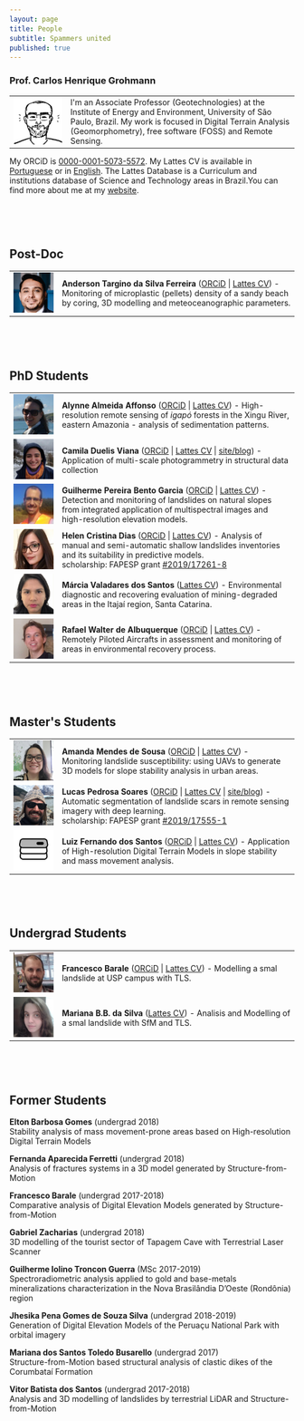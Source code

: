 ```yaml
---
layout: page
title: People
subtitle: Spammers united
published: true
---
```


### Prof. Carlos Henrique Grohmann

<table class="table-borderless" style="width:100%">
  <tr>
    <td width="20%"> <img src="/img/people/doodle_crop25.jpg" class="img-circle" width="99%"> </td>
    <td width="80%"> I'm an Associate Professor (Geotechnologies) at the Institute of Energy and Environment, University of São Paulo, Brazil. My work is focused in Digital Terrain Analysis (Geomorphometry), free software (FOSS) and Remote Sensing. </td> 
  </tr>
</table>

My ORCiD is [0000-0001-5073-5572](http://orcid.org/0000-0001-5073-5572). My Lattes CV is available in [Portuguese](http://lattes.cnpq.br/5846052449613692) or in [English](http://buscatextual.cnpq.br/buscatextual/visualizacv.do?metodo=apresentar&id=K4769337Z5&idiomaExibicao=2). The Lattes Database is a Curriculum and institutions database of Science and Technology areas in Brazil.You can find more about me at my [website](http://carlosgrohmann.com).


&nbsp;

&nbsp;

## Post-Doc

<table class="table-borderless" style="width:100%">
  <tr>
    <td width="17%"> <img src="/img/people/anderson.jpg" class="img-circle" width="99%"> </td>
    <td width="83%"> <b>Anderson Targino da Silva Ferreira</b> (<a href="http://orcid.org/0000-0002-0440-6273">ORCiD</a> | <a href="http://lattes.cnpq.br/2987031006640819">Lattes CV</a>) - Monitoring of microplastic (pellets) density of a sandy beach by coring, 3D modelling and meteoceanographic parameters. </td> 
  </tr>
</table>


&nbsp;

&nbsp;

## PhD Students

<table class="table-borderless" style="width:100%">
  <tr>
    <td width="17%"> <img src="/img/people/alynne.jpg" class="img-circle" width="99%"> </td>
    <td width="83%"> <b>Alynne Almeida Affonso</b> (<a href="http://orcid.org/0000-0002-2646-3922">ORCiD</a> | <a href="http://lattes.cnpq.br/3330746311709629">Lattes CV</a>) - High-resolution remote sensing of <i>igapó</i> forests in the Xingu River, eastern Amazonia - analysis of sedimentation patterns. </td> 
  </tr> 
  <tr>
    <td width="17%"> <img src="/img/people/camila.jpg" class="img-circle" width="99%"> </td>
    <td width="83%"> <b>Camila Duelis Viana</b> (<a href="http://orcid.org/0000-0001-7093-0244">ORCiD</a> | <a href="http://lattes.cnpq.br/8408152690266564">Lattes CV</a> | <a href="https://cdviana.github.io/">site/blog</a>) - Application of multi-scale photogrammetry in structural data collection </td> 
  </tr>
  <tr>
    <td width="17%"> <img src="/img/people/guilherme.jpg" class="img-circle" width="99%"> </td>
    <td width="83%"> <b>Guilherme Pereira Bento Garcia</b> (<a href="http://orcid.org/0000-0003-1209-7842">ORCiD</a> | <a href="http://lattes.cnpq.br/8143036335035110">Lattes CV</a>) - Detection and monitoring of landslides on natural slopes from integrated application of multispectral images and high-resolution elevation models. </td> 
  </tr>
  <tr>
    <td width="17%"> <img src="/img/people/helen.jpg" class="img-circle" width="99%"> </td>
    <td width="83%"> <b>Helen Cristina Dias</b> (<a href="http://orcid.org/0000-0002-5006-7006">ORCiD</a> | <a href="http://lattes.cnpq.br/6662222026617086">Lattes CV</a>) - Analysis of manual and semi-automatic shallow landslides inventories and its suitability in predictive models. <br> scholarship: FAPESP grant <a href="https://bv.fapesp.br/49547">#2019/17261-8</a></td> 
  </tr>
  <tr>
    <td width="17%"> <img src="/img/people/marcia.jpg" class="img-circle" width="99%"> </td>
    <td width="83%"> <b>Márcia Valadares dos Santos</b> (<a href="http://lattes.cnpq.br/4630051898845467">Lattes CV</a>) - Environmental diagnostic and recovering evaluation of mining-degraded areas in the Itajaí region, Santa Catarina. </td> 
  </tr>
  <tr>
    <td width="17%"> <img src="/img/people/rafael.jpg" class="img-circle" width="99%"> </td>
    <td width="83%"> <b>Rafael Walter de Albuquerque</b> (<a href="http://orcid.org/0000-0002-4294-5876">ORCiD</a> | <a href="http://lattes.cnpq.br/1122324819287451">Lattes CV</a>) - Remotely Piloted Aircrafts in assessment and monitoring of areas in environmental recovery process. </td> 
  </tr>    
</table>


&nbsp;

&nbsp;

## Master's Students

<table class="table-borderless" style="width:100%">
  <tr>
    <td width="17%"> <img src="/img/people/amanda.jpg" class="img-circle" width="99%"> </td>
    <td width="83%"> <b>Amanda Mendes de Sousa</b>  (<a href="http://orcid.org/0000-0003-2264-5531">ORCiD</a> | <a href="http://lattes.cnpq.br/1341083329457480">Lattes CV</a>) - Monitoring landslide susceptibility: using UAVs to generate 3D models for slope stability analysis in urban areas. </td> 
  </tr>
  <tr>
    <td width="17%"> <img src="/img/people/lucas.png" class="img-circle" width="99%"> </td>
    <td width="83%"> <b>Lucas Pedrosa Soares</b> (<a href="http://orcid.org/0000-0002-6980-597X">ORCiD</a> | <a href="http://lattes.cnpq.br/0242746303744589">Lattes CV</a> | <a href="https://lpsmlgeo.github.io/">site/blog</a>) - Automatic segmentation of landslide scars in remote sensing imagery with deep learning. <br> scholarship: FAPESP grant <a href="https://bv.fapesp.br/49430">#2019/17555-1</a> </td> 
  </tr>
  <tr>
    <td width="17%"> <img src="/img/logos/spamlab_avatar.png" class="img-circle" width="99%"> </td>
    <td width="83%"> <b>Luiz Fernando dos Santos</b>  (<a href="http://orcid.org/0000-0003-2165-8058">ORCiD</a> | <a href="http://lattes.cnpq.br/9493267099200912">Lattes CV</a>) - Application of High-resolution Digital Terrain Models in slope stability and mass movement analysis. </td> 
  </tr>
</table>

 
&nbsp;

&nbsp;

## Undergrad Students


<table class="table-borderless" style="width:100%">
  <tr>
    <td width="17%"> <img src="/img/people/francesco.jpg" class="img-circle" width="99%"> </td>
    <td width="83%"> <b>Francesco Barale</b> (<a href="http://orcid.org/0000-0002-2527-3617">ORCiD</a> | <a href="http://lattes.cnpq.br/0059823974469880">Lattes CV</a>) - Modelling a smal landslide at USP campus with TLS. </td> 
  </tr>
  <tr>
    <td width="17%"> <img src="/img/people/marianabb2.jpg" class="img-circle" width="99%"> </td>
    <td width="83%"> <b>Mariana B.B. da Silva</b> (<a href="http://lattes.cnpq.br/6596101972048688">Lattes CV</a>) - Analisis and Modelling of a smal landslide with SfM and TLS. </td> 
  </tr>
</table>



&nbsp;

&nbsp;

## Former Students
**Elton Barbosa Gomes** (undergrad 2018)  
Stability analysis of mass movement-prone areas based on High-resolution Digital Terrain Models   

**Fernanda Aparecida Ferretti** (undergrad 2018)  
Analysis of fractures systems in a 3D model generated by Structure-from-Motion  

**Francesco Barale** (undergrad 2017-2018)  
Comparative analysis of Digital Elevation Models generated by Structure-from-Motion

**Gabriel Zacharias** (undergrad 2018)  
3D modelling of the tourist sector of Tapagem Cave with Terrestrial Laser Scanner  

**Guilherme Iolino Troncon Guerra** (MSc 2017-2019)  
Spectroradiometric analysis applied to gold and base-metals mineralizations characterization in the Nova Brasilândia D’Oeste (Rondônia) region  

**Jhesika Pena Gomes de Souza Silva** (undergrad 2018-2019)  
Generation of Digital Elevation Models of the Peruaçu National Park with orbital imagery  

**Mariana dos Santos Toledo Busarello** (undergrad 2017)  
Structure-from-Motion based structural analysis of clastic dikes of the Corumbataí Formation  

**Vitor Batista dos Santos** (undergrad 2017-2018)  
Analysis and 3D modelling of landslides by terrestrial LiDAR and Structure-from-Motion  
&nbsp;


